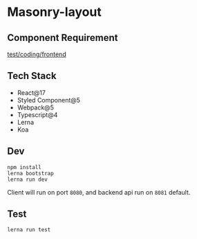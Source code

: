 # Masonry-layout

## Component Requirement

[test/coding/frontend](https://wiredcraft.gitbook.io/recruitment-test/coding/frontend)

## Tech Stack

- React@17
- Styled Component@5
- Webpack@5
- Typescript@4
- Lerna
- Koa

## Dev

```
npm install
lerna bootstrap
lerna run dev
```

Client will run on port `8080`, and backend api run on `8081` default.

## Test

```
lerna run test
```